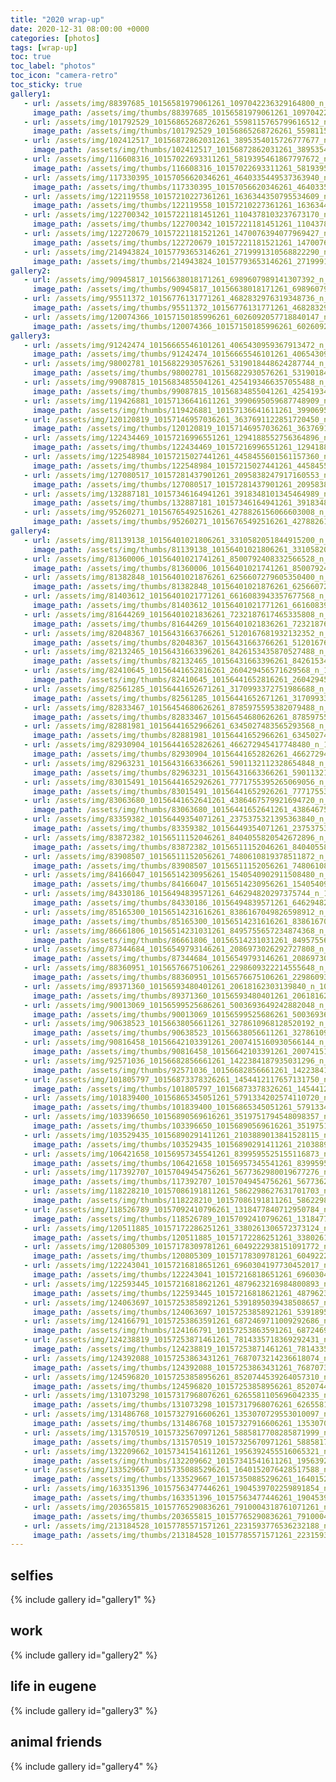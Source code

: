 ```yaml
---
title: "2020 wrap-up"
date: 2020-12-31 08:00:00 +0000
categories: [photos]
tags: [wrap-up]
toc: true
toc_label: "photos"
toc_icon: "camera-retro"
toc_sticky: true
gallery1:
   - url: /assets/img/88397685_10156581979061261_1097042236329164800_n_10156581979056261.jpg
     image_path: /assets/img/thumbs/88397685_10156581979061261_1097042236329164800_n_10156581979056261.png
   - url: /assets/img/101792529_10156865268726261_5598115765799616512_n_10156865268716261.jpg
     image_path: /assets/img/thumbs/101792529_10156865268726261_5598115765799616512_n_10156865268716261.png
   - url: /assets/img/102412517_10156872862031261_3895354015726777677_n_10156872862026261.jpg
     image_path: /assets/img/thumbs/102412517_10156872862031261_3895354015726777677_n_10156872862026261.png
   - url: /assets/img/116608316_10157022693311261_5819395461867797672_n_10157022693306261.jpg
     image_path: /assets/img/thumbs/116608316_10157022693311261_5819395461867797672_n_10157022693306261.png
   - url: /assets/img/117330395_10157056620346261_4640335449537363940_n_10157056620341261.jpg
     image_path: /assets/img/thumbs/117330395_10157056620346261_4640335449537363940_n_10157056620341261.png
   - url: /assets/img/122119558_10157210227361261_1636344350795534609_n_10157210227356261.jpg
     image_path: /assets/img/thumbs/122119558_10157210227361261_1636344350795534609_n_10157210227356261.png
   - url: /assets/img/122700342_10157221181451261_1104378103237673170_n_10157221181446261.jpg
     image_path: /assets/img/thumbs/122700342_10157221181451261_1104378103237673170_n_10157221181446261.png
   - url: /assets/img/122720679_10157221181521261_1470076394077969427_n_10157221181516261.jpg
     image_path: /assets/img/thumbs/122720679_10157221181521261_1470076394077969427_n_10157221181516261.png
   - url: /assets/img/214943824_10157793653146261_2719991310568822290_n_10157793653136261.jpg
     image_path: /assets/img/thumbs/214943824_10157793653146261_2719991310568822290_n_10157793653136261.png
gallery2:
   - url: /assets/img/90945817_10156638018171261_6989607989141307392_n_10156638018166261.jpg
     image_path: /assets/img/thumbs/90945817_10156638018171261_6989607989141307392_n_10156638018166261.png
   - url: /assets/img/95511372_10156776131771261_4682832976319348736_n_10156776131766261.jpg
     image_path: /assets/img/thumbs/95511372_10156776131771261_4682832976319348736_n_10156776131766261.png
   - url: /assets/img/120074366_10157150185996261_6026092057718840147_n_10157150185991261.jpg
     image_path: /assets/img/thumbs/120074366_10157150185996261_6026092057718840147_n_10157150185991261.png
gallery3:
   - url: /assets/img/91242474_10156665546101261_4065430959367913472_n_10156665546096261.jpg
     image_path: /assets/img/thumbs/91242474_10156665546101261_4065430959367913472_n_10156665546096261.png
   - url: /assets/img/98002781_10156822930576261_5319018448624287744_n_10156822930571261.jpg
     image_path: /assets/img/thumbs/98002781_10156822930576261_5319018448624287744_n_10156822930571261.png
   - url: /assets/img/99087815_10156834855041261_4254193466357055488_n_10156834855036261.jpg
     image_path: /assets/img/thumbs/99087815_10156834855041261_4254193466357055488_n_10156834855036261.png
   - url: /assets/img/119426881_10157136641611261_3990695059687748909_n_10157136641606261.jpg
     image_path: /assets/img/thumbs/119426881_10157136641611261_3990695059687748909_n_10157136641606261.png
   - url: /assets/img/120120819_10157146957036261_3637691122851720450_n_10157146957031261.jpg
     image_path: /assets/img/thumbs/120120819_10157146957036261_3637691122851720450_n_10157146957031261.png
   - url: /assets/img/122434469_10157216996551261_1294188552756364896_n_10157216996541261.jpg
     image_path: /assets/img/thumbs/122434469_10157216996551261_1294188552756364896_n_10157216996541261.png
   - url: /assets/img/122548984_10157215027441261_4458455601561157360_n_10157215027436261.jpg
     image_path: /assets/img/thumbs/122548984_10157215027441261_4458455601561157360_n_10157215027436261.png
   - url: /assets/img/127080517_10157281437901261_2095838247917160553_n_10157281437896261.jpg
     image_path: /assets/img/thumbs/127080517_10157281437901261_2095838247917160553_n_10157281437896261.png
   - url: /assets/img/132887181_10157346164941261_3918348101345464989_n_10157346164936261.jpg
     image_path: /assets/img/thumbs/132887181_10157346164941261_3918348101345464989_n_10157346164936261.png
   - url: /assets/img/95260271_10156765492516261_4278826156066603008_n_10156765492511261.jpg
     image_path: /assets/img/thumbs/95260271_10156765492516261_4278826156066603008_n_10156765492511261.png
gallery4:
   - url: /assets/img/81139138_10156401021806261_3310582051844915200_n_10156401021801261.jpg
     image_path: /assets/img/thumbs/81139138_10156401021806261_3310582051844915200_n_10156401021801261.png
   - url: /assets/img/81360006_10156401021741261_8500792408332566528_n_10156401021736261.jpg
     image_path: /assets/img/thumbs/81360006_10156401021741261_8500792408332566528_n_10156401021736261.png
   - url: /assets/img/81382848_10156401021876261_6256607279605350400_n_10156401021871261.jpg
     image_path: /assets/img/thumbs/81382848_10156401021876261_6256607279605350400_n_10156401021871261.png
   - url: /assets/img/81403612_10156401021771261_6616083943357677568_n_10156401021766261.jpg
     image_path: /assets/img/thumbs/81403612_10156401021771261_6616083943357677568_n_10156401021766261.png
   - url: /assets/img/81644269_10156401021836261_7232187617465335808_n_10156401021831261.jpg
     image_path: /assets/img/thumbs/81644269_10156401021836261_7232187617465335808_n_10156401021831261.png
   - url: /assets/img/82048367_10156431663766261_5120167681932132352_n_10156431663761261.jpg
     image_path: /assets/img/thumbs/82048367_10156431663766261_5120167681932132352_n_10156431663761261.png
   - url: /assets/img/82132465_10156431663396261_8426153435870527488_n_10156431663381261.jpg
     image_path: /assets/img/thumbs/82132465_10156431663396261_8426153435870527488_n_10156431663381261.png
   - url: /assets/img/82410645_10156441652816261_260429456571629568_n_10156441652811261.jpg
     image_path: /assets/img/thumbs/82410645_10156441652816261_260429456571629568_n_10156441652811261.png
   - url: /assets/img/82561285_10156441652671261_3170993372751986688_n_10156441652666261.jpg
     image_path: /assets/img/thumbs/82561285_10156441652671261_3170993372751986688_n_10156441652666261.png
   - url: /assets/img/82833467_10156454680626261_8785975595382079488_n_10156454680621261.jpg
     image_path: /assets/img/thumbs/82833467_10156454680626261_8785975595382079488_n_10156454680621261.png
   - url: /assets/img/82881981_10156441652966261_6345027483565293568_n_10156441652956261.jpg
     image_path: /assets/img/thumbs/82881981_10156441652966261_6345027483565293568_n_10156441652956261.png
   - url: /assets/img/82930904_10156441652826261_466272945417748480_n_10156441652821261.jpg
     image_path: /assets/img/thumbs/82930904_10156441652826261_466272945417748480_n_10156441652821261.png
   - url: /assets/img/82963231_10156431663366261_5901132112328654848_n_10156431663361261.jpg
     image_path: /assets/img/thumbs/82963231_10156431663366261_5901132112328654848_n_10156431663361261.png
   - url: /assets/img/83015491_10156441652926261_7771755395265069056_n_10156441652916261.jpg
     image_path: /assets/img/thumbs/83015491_10156441652926261_7771755395265069056_n_10156441652916261.png
   - url: /assets/img/83063680_10156441652641261_4386467579921694720_n_10156441652636261.jpg
     image_path: /assets/img/thumbs/83063680_10156441652641261_4386467579921694720_n_10156441652636261.png
   - url: /assets/img/83359382_10156449354071261_2375375321395363840_n_10156449354066261.jpg
     image_path: /assets/img/thumbs/83359382_10156449354071261_2375375321395363840_n_10156449354066261.png
   - url: /assets/img/83872382_10156511152046261_8404055820542672896_n_10156511152041261.jpg
     image_path: /assets/img/thumbs/83872382_10156511152046261_8404055820542672896_n_10156511152041261.png
   - url: /assets/img/83908507_10156511152056261_7480610819378511872_n_10156511152051261.jpg
     image_path: /assets/img/thumbs/83908507_10156511152056261_7480610819378511872_n_10156511152051261.png
   - url: /assets/img/84166047_10156514230956261_1540540902911508480_n_10156514230951261.jpg
     image_path: /assets/img/thumbs/84166047_10156514230956261_1540540902911508480_n_10156514230951261.png
   - url: /assets/img/84330186_10156494839571261_646294820297375744_n_10156494839511261.jpg
     image_path: /assets/img/thumbs/84330186_10156494839571261_646294820297375744_n_10156494839511261.png
   - url: /assets/img/85165300_10156514231616261_8386167049826598912_n_10156514231596261.jpg
     image_path: /assets/img/thumbs/85165300_10156514231616261_8386167049826598912_n_10156514231596261.png
   - url: /assets/img/86661806_10156514231031261_8495755657234874368_n_10156514231001261.jpg
     image_path: /assets/img/thumbs/86661806_10156514231031261_8495755657234874368_n_10156514231001261.png
   - url: /assets/img/87344684_10156549793146261_2086973026292727808_n_10156549793141261.jpg
     image_path: /assets/img/thumbs/87344684_10156549793146261_2086973026292727808_n_10156549793141261.png
   - url: /assets/img/88360951_10156576675106261_2298609322214555648_n_10156576675101261.jpg
     image_path: /assets/img/thumbs/88360951_10156576675106261_2298609322214555648_n_10156576675101261.png
   - url: /assets/img/89371360_10156593480401261_20618162303139840_n_10156593480396261.jpg
     image_path: /assets/img/thumbs/89371360_10156593480401261_20618162303139840_n_10156593480396261.png
   - url: /assets/img/90013069_10156599525686261_5003693649242882048_n_10156599525681261.jpg
     image_path: /assets/img/thumbs/90013069_10156599525686261_5003693649242882048_n_10156599525681261.png
   - url: /assets/img/90638523_10156638056611261_3278610968128520192_n_10156638056606261.jpg
     image_path: /assets/img/thumbs/90638523_10156638056611261_3278610968128520192_n_10156638056606261.png
   - url: /assets/img/90816458_10156642103391261_2007415160930566144_n_10156642103386261.jpg
     image_path: /assets/img/thumbs/90816458_10156642103391261_2007415160930566144_n_10156642103386261.png
   - url: /assets/img/92571036_10156682856661261_1422384187935031296_n_10156682856656261.jpg
     image_path: /assets/img/thumbs/92571036_10156682856661261_1422384187935031296_n_10156682856656261.png
   - url: /assets/img/101805797_10156873378326261_1454412117657131750_n_10156873378321261.jpg
     image_path: /assets/img/thumbs/101805797_10156873378326261_1454412117657131750_n_10156873378321261.png
   - url: /assets/img/101839400_10156865345051261_5791334202574110720_n_10156865345046261.jpg
     image_path: /assets/img/thumbs/101839400_10156865345051261_5791334202574110720_n_10156865345046261.png
   - url: /assets/img/103396650_10156890569616261_3519751794548098357_n_10156890569611261.jpg
     image_path: /assets/img/thumbs/103396650_10156890569616261_3519751794548098357_n_10156890569611261.png
   - url: /assets/img/103529435_10156890291411261_2103889013841528115_n_10156890291401261.jpg
     image_path: /assets/img/thumbs/103529435_10156890291411261_2103889013841528115_n_10156890291401261.png
   - url: /assets/img/106421658_10156957345541261_8399595525155116873_n_10156957345536261.jpg
     image_path: /assets/img/thumbs/106421658_10156957345541261_8399595525155116873_n_10156957345536261.png
   - url: /assets/img/117392707_10157049454756261_5677362980019677276_n_10157049454741261.jpg
     image_path: /assets/img/thumbs/117392707_10157049454756261_5677362980019677276_n_10157049454741261.png
   - url: /assets/img/118228210_10157086191811261_5862298627631701703_n_10157086191806261.jpg
     image_path: /assets/img/thumbs/118228210_10157086191811261_5862298627631701703_n_10157086191806261.png
   - url: /assets/img/118526789_10157092410796261_1318477840712950784_n_10157092410791261.jpg
     image_path: /assets/img/thumbs/118526789_10157092410796261_1318477840712950784_n_10157092410791261.png
   - url: /assets/img/120511885_10157172286251261_3380261306572373124_n_10157172286246261.jpg
     image_path: /assets/img/thumbs/120511885_10157172286251261_3380261306572373124_n_10157172286246261.png
   - url: /assets/img/120805309_10157178309781261_6049222938151091772_n_10157178309776261.jpg
     image_path: /assets/img/thumbs/120805309_10157178309781261_6049222938151091772_n_10157178309776261.png
   - url: /assets/img/122243041_10157216818651261_6960304197730452017_n_10157216818646261.jpg
     image_path: /assets/img/thumbs/122243041_10157216818651261_6960304197730452017_n_10157216818646261.png
   - url: /assets/img/122593445_10157216818621261_4879623216984800893_n_10157216818616261.jpg
     image_path: /assets/img/thumbs/122593445_10157216818621261_4879623216984800893_n_10157216818616261.png
   - url: /assets/img/124063697_10157253858921261_5391895039438508657_n_10157253858916261.jpg
     image_path: /assets/img/thumbs/124063697_10157253858921261_5391895039438508657_n_10157253858916261.png
   - url: /assets/img/124166791_10157253863591261_6872469711009292686_n_10157253863586261.jpg
     image_path: /assets/img/thumbs/124166791_10157253863591261_6872469711009292686_n_10157253863586261.png
   - url: /assets/img/124238819_10157253871461261_7814335718369292431_n_10157253871456261.jpg
     image_path: /assets/img/thumbs/124238819_10157253871461261_7814335718369292431_n_10157253871456261.png
   - url: /assets/img/124392088_10157253863431261_7687073214236618074_n_10157253863426261.jpg
     image_path: /assets/img/thumbs/124392088_10157253863431261_7687073214236618074_n_10157253863426261.png
   - url: /assets/img/124596820_10157253858956261_8520744539264057310_n_10157253858951261.jpg
     image_path: /assets/img/thumbs/124596820_10157253858956261_8520744539264057310_n_10157253858951261.png
   - url: /assets/img/131073298_10157317968076261_6265581105696042335_n_10157317968071261.jpg
     image_path: /assets/img/thumbs/131073298_10157317968076261_6265581105696042335_n_10157317968071261.png
   - url: /assets/img/131486768_10157327916606261_1353070729553010097_n_10157327916596261.jpg
     image_path: /assets/img/thumbs/131486768_10157327916606261_1353070729553010097_n_10157327916596261.png
   - url: /assets/img/131570519_10157325670971261_5885817708285871999_n_10157325670956261.jpg
     image_path: /assets/img/thumbs/131570519_10157325670971261_5885817708285871999_n_10157325670956261.png
   - url: /assets/img/132209662_10157341541611261_1956392455516065321_n_10157341541606261.jpg
     image_path: /assets/img/thumbs/132209662_10157341541611261_1956392455516065321_n_10157341541606261.png
   - url: /assets/img/133529667_10157350885296261_1640152076428517588_n_10157350885291261.jpg
     image_path: /assets/img/thumbs/133529667_10157350885296261_1640152076428517588_n_10157350885291261.png
   - url: /assets/img/163351396_10157563477446261_1904539702259891854_n_10157563477436261.jpg
     image_path: /assets/img/thumbs/163351396_10157563477446261_1904539702259891854_n_10157563477436261.png
   - url: /assets/img/203655815_10157765290836261_7910004318761071261_n_10157765290831261.jpg
     image_path: /assets/img/thumbs/203655815_10157765290836261_7910004318761071261_n_10157765290831261.png
   - url: /assets/img/213184528_10157785571571261_2231593776536232188_n_10157785571561261.jpg
     image_path: /assets/img/thumbs/213184528_10157785571571261_2231593776536232188_n_10157785571561261.png
---
```

## selfies
{% include gallery id="gallery1" %}

## work
{% include gallery id="gallery2" %}

## life in eugene
{% include gallery id="gallery3" %}

## animal friends
{% include gallery id="gallery4" %}